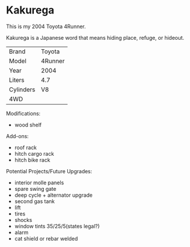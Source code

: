 # Kakurega

This is my 2004 Toyota 4Runner.

Kakurega is a Japanese word that means hiding place, refuge, or hideout.

|||
|-|-|
|Brand|Toyota|
|Model|4Runner|
|Year|2004|
|Liters|4.7|
|Cylinders|V8|
|4WD||

Modifications:

- wood shelf

Add-ons:

- roof rack
- hitch cargo rack
- hitch bike rack

Potential Projects/Future Upgrades:

- interior molle panels
- spare swing gate
- deep cycle + alternator upgrade
- second gas tank
- lift
- tires
- shocks
- window tints 35/25/5(states legal?)
- alarm
- cat shield or rebar welded

